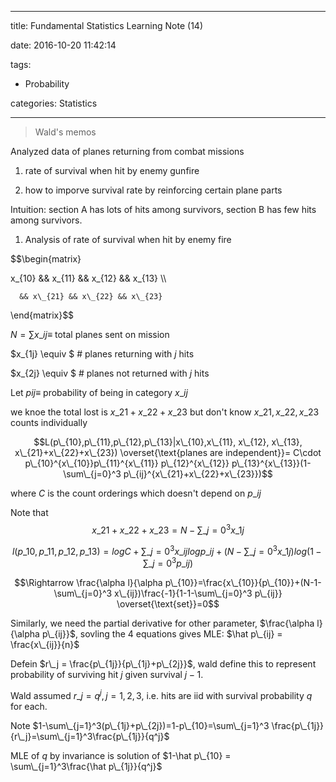 ﻿---

title: Fundamental Statistics Learning Note (14)

date: 2016-10-20 11:42:14

tags:

 - Probability

categories: Statistics

---



> Wald's memos



Analyzed data of planes returning from combat missions

 1. rate of survival when hit by enemy gunfire

 2. how to imporve survival rate by reinforcing certain plane parts

 

Intuition: section A has lots of hits among survivors, section B has few hits among survivors.



<!---more--->



1. Analysis of rate of survival when hit by enemy fire

$$\begin{matrix}

x\_{10} && x\_{11} && x\_{12} && x\_{13} \\\\

      && x\_{21} && x\_{22} && x\_{23}

\end{matrix}$$

$N = \sum x\_{ij} \equiv$ total planes sent on mission

$x\_{1j} \equiv $ # planes returning with $j$ hits

$x\_{2j} \equiv $ # planes not returned with $j$ hits



Let $p{ij} \equiv$ probability of being in category $x\_{ij}$

we knoe the total lost is $x\_{21}+x\_{22}+x\_{23}$ but don't know $x\_{21}, x\_{22}, x\_{23}$ counts individually



$$L(p\_{10},p\_{11},p\_{12},p\_{13}|x\_{10},x\_{11}, x\_{12}, x\_{13}, x\_{21}+x\_{22}+x\_{23}) \overset{\text{planes are independent}}= C\cdot p\_{10}^{x\_{10}}p\_{11}^{x\_{11}} p\_{12}^{x\_{12}} p\_{13}^{x\_{13}}(1-\sum\_{j=0}^3 p\_{ij}^{x\_{21}+x\_{22}+x\_{23}})$$

where $C$ is the count orderings which doesn't depend on $p\_{ij}$



Note that $$x\_{21}+x\_{22}+x\_{23} = N - \sum\_{j=0}^3 x\_{1j}$$

$$l(p\_{10},p\_{11},p\_{12},p\_{13}) = logC + \sum\_{j=0}^3 x\_{ij}logp\_{ij}+(N - \sum\_{j=0}^3 x\_{1j})log(1-\sum\_{j=0}^3 p\_{ij})$$



$$\Rightarrow \frac{\alpha l}{\alpha p\_{10}}=\frac{x\_{10}}{p\_{10}}+(N-1-\sum\_{j=0}^3 x\_{ij})\frac{-1}{1-1-\sum\_{j=0}^3 p\_{ij}} \overset{\text{set}}=0$$

Similarly, we need the partial derivative for other parameter, $\frac{\alpha l}{\alpha p\_{ij}}$, sovling the 4 equations gives MLE: $\hat p\_{ij} = \frac{x\_{ij}}{n}$

Defein $r\_j = \frac{p\_{1j}}{p\_{1j}+p\_{2j}}$, wald define this to represent probability of surviving hit $j$ given survival $j-1$.



Wald assumed $r\_j = q^j, j=1,2,3,$ i.e. hits are iid with survival probability $q$ for each.



Note $1-\sum\_{j=1}^3(p\_{1j}+p\_{2j})=1-p\_{10}=\sum\_{j=1}^3 \frac{p\_{1j}}{r\_j}=\sum\_{j=1}^3\frac{p\_{1j}}{q^j}$



MLE of $q$ by invariance is solution of $1-\hat p\_{10} = \sum\_{j=1}^3\frac{\hat p\_{1j}}{q^j}$